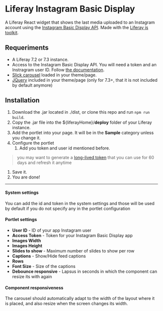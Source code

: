 # Liferay Instagram Basic Display

A Liferay React widget that shows the last media uploaded to an Instagram account using the [Instagram Basic Display API](https://developers.facebook.com/docs/instagram-basic-display-api "Instagram Basic Display API"). Made with the [Liferay js toolkit](https://github.com/liferay/liferay-js-toolkit "Liferay js toolkit").

## Requeriments
- A Liferay 7.2 or 7.3 instance.
- Access to the Instagram Basic Display API. You will need a token and an Instragram user ID. Follow [the documentation](https://developers.facebook.com/docs/instagram-basic-display-api/getting-started "the documentation").
- [Slick carousel](https://github.com/kenwheeler/slick "Slick carousel") loaded in your theme/page.
- [JQuery](https://code.jquery.com/ "JQuery") included in your theme/page (only for 7.3+, that it is not included by default anymore)

## Installation
1. Download the .jar located in ./dist, or clone this repo and run `npm run build`.
1. Copy the .jar file into the ${liferayHome}/**deploy** folder of your Liferay instance.
1. Add the portlet into your page. It will be in the **Sample** category unless you change it.
1. Configure the portlet
	1. Add you token and user id mentioned before.
> you may want to generate a [long-lived token](https://developers.facebook.com/docs/instagram-basic-display-api/guides/long-lived-access-tokens "long-lived token") that you can use for 60 days and refresh it anytime
1. Save it.
1. You are done!


------------

#### System settings
You can add the id and token in the system settings and those will be used by default if you do not specify any in the portlet configuration

#### Portlet settings
- **User ID** - ID of your app Instagram user
- **Access Token** - Token for your Instagram Basic Display app
- **Images Width**
- **Images Height**
- **Slides to show** - Maximum number of slides to show per row
- **Captions** - Show/Hide feed captions
- **Rows**
- **Font Size** - Size of the captions
- **Debounce responsive** - Lapsus in seconds in which the component can resize its with again

#### Component responsiveness
The carousel should automatically adapt to the width of the layout where it is placed, and also resize when the screen changes its width.